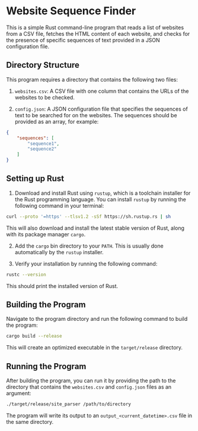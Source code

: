# Website Sequence Finder

This is a simple Rust command-line program that reads a list of websites from a CSV file, fetches the HTML content of each website, and checks for the presence of specific sequences of text provided in a JSON configuration file.

## Directory Structure

This program requires a directory that contains the following two files:

1. `websites.csv`: A CSV file with one column that contains the URLs of the websites to be checked.

2. `config.json`: A JSON configuration file that specifies the sequences of text to be searched for on the websites. The sequences should be provided as an array, for example:

```json
{
    "sequences": [
        "sequence1",
        "sequence2"
    ]
}
```

## Setting up Rust

1. Download and install Rust using `rustup`, which is a toolchain installer for the Rust programming language. You can install `rustup` by running the following command in your terminal:

```bash
curl --proto '=https' --tlsv1.2 -sSf https://sh.rustup.rs | sh
```

This will also download and install the latest stable version of Rust, along with its package manager `cargo`.

2. Add the `cargo` bin directory to your `PATH`. This is usually done automatically by the `rustup` installer.

3. Verify your installation by running the following command:

```bash
rustc --version
```

This should print the installed version of Rust.

## Building the Program

Navigate to the program directory and run the following command to build the program:

```bash
cargo build --release
```

This will create an optimized executable in the `target/release` directory.

## Running the Program

After building the program, you can run it by providing the path to the directory that contains the `websites.csv` and `config.json` files as an argument:

```bash
./target/release/site_parser /path/to/directory
```

The program will write its output to an `output_<current_datetime>.csv` file in the same directory.